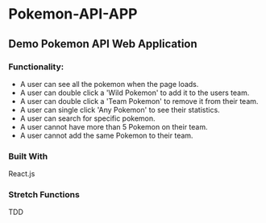 # Pokemon-API-APP

## Demo Pokemon API Web Application 

### Functionality:


* A user can see all the pokemon when the page loads.
* A user can double click a 'Wild Pokemon' to add it to the users team.
* A user can double click a 'Team Pokemon' to remove it from their team.
* A user can single click 'Any Pokemon' to see their statistics.
* A user can search for specific pokemon.
* A user cannot have more than 5 Pokemon on their team.
* A user cannot add the same Pokemon to their team.

### Built With
React.js


### Stretch Functions
TDD
